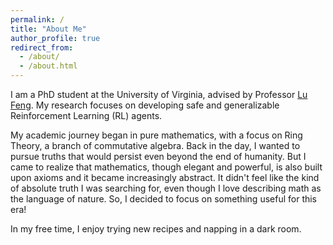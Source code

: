 ```yaml
---
permalink: /
title: "About Me"
author_profile: true
redirect_from: 
  - /about/
  - /about.html
---
```


I am a PhD student at the University of Virginia, advised by Professor [Lu Feng](https://www.cs.virginia.edu/~lufeng/). My research focuses on developing safe and generalizable Reinforcement Learning (RL) agents.

My academic journey began in pure mathematics, with a focus on Ring Theory, a branch of commutative algebra. Back in the day, I wanted to pursue truths that would persist even beyond the end of humanity. But I came to realize that mathematics, though elegant and powerful, is also built upon axioms and it became increasingly abstract. It didn't feel like the kind of absolute truth I was searching for, even though I love describing math as the language of nature. So, I decided to focus on something useful for this era!

In my free time, I enjoy trying new recipes and napping in a dark room.